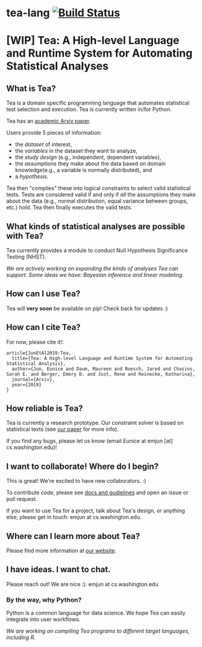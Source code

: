 # tea-lang [![Build Status](https://travis-ci.com/emjun/tea-lang.svg?token=xtmHu9y9pvfxkHzbdxsu&branch=master)](https://travis-ci.com/emjun/tea-lang)

# [WIP] Tea: A High-level Language and Runtime System for Automating Statistical Analyses

## What is Tea?
Tea is a domain specific programming language that automates statistical test
selection and execution. Tea is currently written in/for Python. 

Tea has an <a href='https://arxiv.org/pdf/1904.05387.pdf'>academic Arxiv paper</a>. 

Users provide 5 pieces of information: 
* the *dataset* of interest, 
* the *variables* in the dataset they want to analyze, 
* the *study design* (e.g., independent, dependent variables),
* the *assumptions* they make about the data based on domain knowledge(e.g.,
a variable is normally distributed), and
* a *hypothesis*.

Tea then "compiles" these into logical constraints to select valid
statistical tests. Tests are considered valid if and only if *all* the
assumptions they make about the data (e.g., normal distribution, equal
variance between groups, etc.) hold. Tea then finally executes the valid tests.

## What kinds of statistical analyses are possible with Tea?
Tea currently provides a module to conduct Null Hypothesis Significance
Testing (NHST). 

*We are actively working on expanding the kinds of analyses Tea can support. Some ideas we have: Bayesian inference and linear modeling.*

## How can I use Tea?
Tea will **very soon** be available on pip! Check back for updates :)

## How can I cite Tea?
For now, please cite it!: 
```  
article{JunEtAl2019:Tea,
  title={Tea: A High-level Language and Runtime System for Automating Statistical Analysis},
  author={Jun, Eunice and Daum, Maureen and Roesch, Jared and Chasins, Sarah E. and Berger, Emery D. and Just, Rene and Reinecke, Katharina},
  journal={Arxiv},
  year={2019}
}
```

## How reliable is Tea?
Tea is currently a research prototype. Our constraint solver is based on
statistical texts (see <a href='https://arxiv.org/pdf/1904.05387.pdf'>our paper</a> for more info). 

If you find any bugs, please let us know (email Eunice at emjun [at] cs.washington.edu)!

## I want to collaborate! Where do I begin?
This is great! We're excited to have new collaborators. :) 

To contribute *code*, please see <a href='./CONTRIBUTING.md'> docs and
gudielines</a> and open an issue or pull request. 

If you want to use Tea for a
project, talk about Tea's design, or anything else, please get in touch: emjun at
cs.washington.edu.

## Where can I learn more about Tea?
Please find more information at <a href='https://www.tea-lang.org'>our website</a>. 

## I have ideas. I want to chat. 
Please reach out! We are nice :): emjun at cs.washington.edu


### By the way, why Python?
Python is a common language for data science. We hope Tea can easily integrate
into user workflows. 

*We are working on compiling Tea programs to different target languages, including R.*